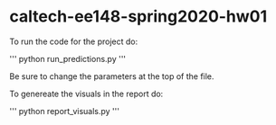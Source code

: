 # caltech-ee148-spring2020-hw01

To run the code for the project do: 

'''
python run_predictions.py
'''

Be sure to change the parameters at the top of the file. 

To genereate the visuals in the report do: 

'''
python report_visuals.py
'''
